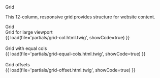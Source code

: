 <div class="title-1">Grid</div>
<p class="styleguide__summary">This 12-column, responsive grid provides structure for website content.</p>

<div class="title-2 styleguide__text--blue">Grid</div>
<div class="title-4">Grid for large viewport</div>
<section class="box box--preview styleguide__grid-example">
    {{ load(file='partials/grid-col.html.twig', showCode=true) }}
</section>
<!-- <div class="accordion" data-component="Application/Components/StyleguideAccordion">
    <header class="accordion__header">
        Code
    </header>
    <div class="accordion__content">
        <pre class="styleguide__code" data-component="Application/Components/Code"><div class="styleguide__button styleguide__button--copy tooltip" data-clipboard-target="#<?=$cur;?>"><img src="assets/default/images/svg/clippy.svg" alt="Copy to clipboard"></div><code id="<?=$cur;?>"><?=printPartial('components/partials/grid/col');?></code></pre>
    </div>
</div> -->
<br>

<div class="title-4">Grid with equal cols</div>
<section class="box box--preview styleguide__grid-example">
    <?=partial('grid/equal-cols');?>
    {{ load(file='partials/grid-equal-cols.html.twig', showCode=true) }}
</section>
<!-- <div class="accordion" data-component="Application/Components/StyleguideAccordion">
    <header class="accordion__header">
        Code
    </header>
    <div class="accordion__content">
        <pre class="styleguide__code" data-component="Application/Components/Code"><div class="styleguide__button styleguide__button--copy tooltip" data-clipboard-target="#<?=$cur;?>"><img src="assets/default/images/svg/clippy.svg" alt="Copy to clipboard"></div><code id="<?=$cur;?>"><?=printPartial('components/partials/grid/equal-cols');?></code></pre>
    </div>
</div> -->
<br>

<div class="title-4">Grid offsets</div>
<section class="box box--preview styleguide__grid-example">
    <?=partial('grid/offset');?>
    {{ load(file='partials/grid-offset.html.twig', showCode=true) }}
</section>
<!-- <div class="accordion" data-component="Application/Components/StyleguideAccordion">
    <header class="accordion__header">
        Code
    </header>
    <div class="accordion__content">
        <pre class="styleguide__code" data-component="Application/Components/Code"><div class="styleguide__button styleguide__button--copy tooltip" data-clipboard-target="#<?=$cur;?>"><img src="assets/default/images/svg/clippy.svg" alt="Copy to clipboard"></div><code id="<?=$cur;?>"><?=printPartial('components/partials/grid/equal-cols');?></code></pre>
    </div>
</div> -->
<br>